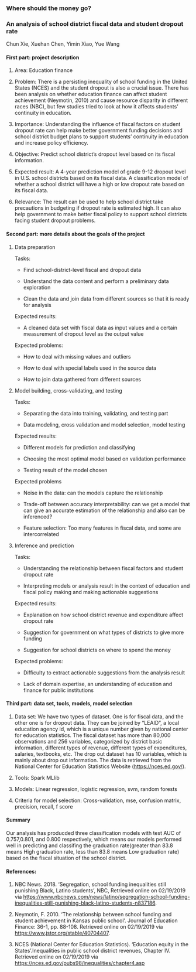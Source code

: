 ### Where should the money go? 
### An analysis of school district fiscal data and student dropout rate
Chun Xie, Xuehan Chen, Yimin Xiao, Yue Wang

#### First part: project description

1.  Area: Education finance
    
2.  Problem: There is a persisting inequality of school funding in the United States (NCES) and the student dropout is also a crucial issue. There has been analysis on whether education finance can affect student achievement (Neymotin, 2010) and cause resource disparity in different races (NBC), but few studies tried to look at how it affects students’ continuity in education.
    
3.  Importance: Understanding the influence of fiscal factors on student dropout rate can help make better government funding decisions and school district budget plans to support students’ continuity in education and increase policy efficiency.
    
4.  Objective: Predict school district’s dropout level based on its fiscal information.
    
5.  Expected result: A 4-year prediction model of grade 9-12 dropout level in U.S. school districts based on its fiscal data. A classification model of whether a school district will have a high or low dropout rate based on its fiscal data.
    
6.  Relevance: The result can be used to help school district take precautions in budgeting if dropout rate is estimated high. It can also help government to make better fiscal policy to support school districts facing student dropout problems.
    

#### Second part: more details about the goals of the project

 1. Data preparation 
	
	Tasks:

	-   Find school-district-level fiscal and dropout data
    
	-   Understand the data content and perform a preliminary data exploration
    
	-   Clean the data and join data from different sources so that it is ready for analysis
    
    Expected results:
	-  A cleaned data set with fiscal data as input values and a certain measurement of dropout level as the output value 
	
	Expected problems:

	-   How to deal with missing values and outliers
    
	-   How to deal with special labels used in the source data
    
	-   How to join data gathered from different sources
    

 2. Model building, cross-validating, and testing 
	
	Tasks:

	- Separating the data into training, validating, and testing part
    
	-   Data modeling, cross validation and model selection, model testing 
	
	Expected results:
    

	-   Different models for prediction and classifying
    
	-   Choosing the most optimal model based on validation performance
    
	-   Testing result of the model chosen
    
    Expected problems
    
	-   Noise in the data: can the models capture the relationship
    
	-   Trade-off between accuracy interpretability: can we get a model that can give an accurate estimation of the relationship and also can be inferenced?
    
	-   Feature selection: Too many features in fiscal data, and some are intercorrelated
    

 3. Inference and prediction 
	
	Tasks:

	-   Understanding the relationship between fiscal factors and student dropout rate
    
	-   Interpreting models or analysis result in the context of education and fiscal policy making and making actionable suggestions 
	
	Expected results:
    
	-   Explanation on how school district revenue and expenditure affect dropout rate
    
	-   Suggestion for government on what types of districts to give more funding
    
	-   Suggestion for school districts on where to spend the money
    
    Expected problems:
    
	-   Difficulty to extract actionable suggestions from the analysis result
    
	-   Lack of domain expertise, an understanding of education and finance for public institutions
    
   #### Third part: data set, tools, models, model selection
 
1. Data set: We have two types of dataset. One is for fiscal data, and the other one is for dropout data. They can be joined by “LEAID”, a local education agency id, which is a unique number given by national center for education statistics. The fiscal dataset has more than 80,000 observations and 256 variables, categorized by district basic information, different types of revenue, different types of expenditures, salaries, textbooks, etc. The drop out dataset has 10 variables, which is mainly about drop out information. The data is retrieved from the National Center for Education Statistics Website (https://nces.ed.gov/).
    
2.  Tools: Spark MLlib
    
3.  Models: Linear regression, logistic regression, svm, random forests
    
4.  Criteria for model selection: Cross-validation, mse, confusion matrix, precision, recall, f score
    
#### Summary

Our analysis has producded three classification models with test AUC of 0.757,0.801, and 0.800 respectively, which means our models performed well in predicting and classifing the graduation rate(greater than 83.8 means High graduation rate, less than 83.8 means Low graduation rate) based on the fiscal situation of the school district.
  
#### References:

1. NBC News. 2018. ‘Segregation, school funding inequalities still punishing Black, Latino students’, NBC, Retrieved online on 02/19/2019 via https://www.nbcnews.com/news/latino/segregation-school-funding-inequalities-still-punishing-black-latino-students-n837186.

2. Neymotin, F. 2010. ‘The relationship between school funding and student achievement in Kansas public school’. Journal of Education Finance: 36-1, pp. 88-108. Retrieved online on 02/19/2019 via https://www.jstor.org/stable/40704407.

3. NCES (National Center for Education Statistics). ‘Education equity in the States’.Inequalities in public school district revenues, Chapter IV. Retrieved online on 02/19/2019 via https://nces.ed.gov/pubs98/inequalities/chapter4.asp

<!--stackedit_data:
eyJoaXN0b3J5IjpbNTU3MjkzMDIyXX0=
-->
